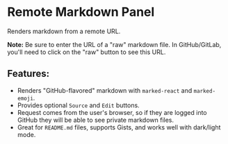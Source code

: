 # Remote Markdown Panel

Renders markdown from a remote URL.

**Note:** Be sure to enter the URL of a "raw" markdown file. In GitHub/GitLab, you'll need to click on the "raw" button to see this URL.

## Features:
* Renders "GitHub-flavored" markdown with `marked-react` and `marked-emoji`.
* Provides optional `Source` and `Edit` buttons.
* Request comes from the user's browser, so if they are logged into GitHub they will be able to see private markdown files.
* Great for `README.md` files, supports Gists, and works well with dark/light mode.
